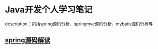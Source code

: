 # Java开发个人学习笔记
description：包括spring源码分析，springmvc源码分析，mybatis源码分析等
## [spring源码解读](springnote.md#spring)